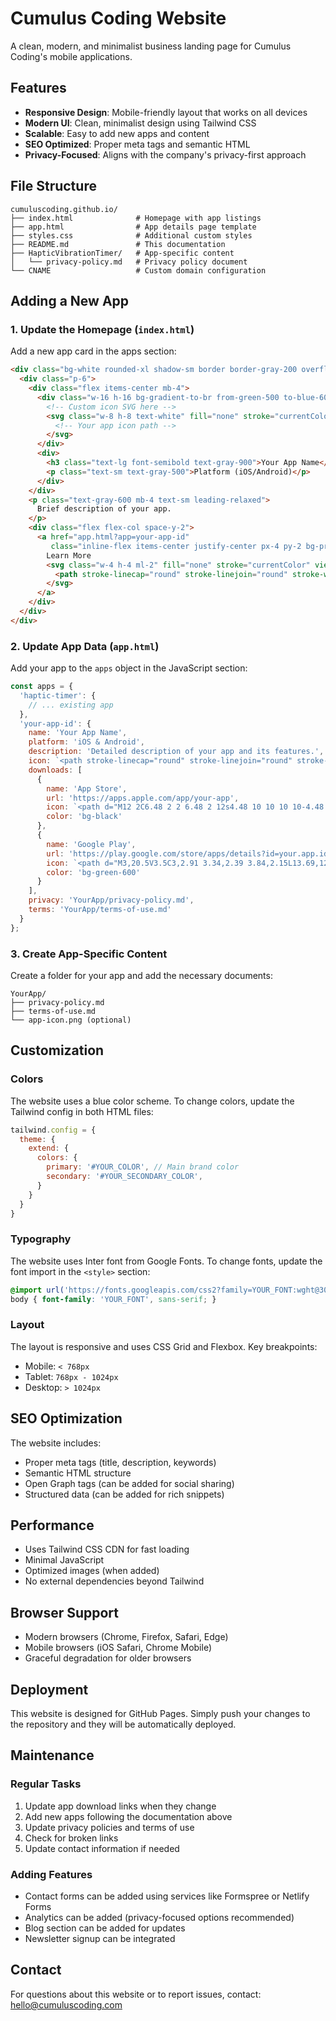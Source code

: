 # Cumulus Coding Website

A clean, modern, and minimalist business landing page for Cumulus Coding's mobile applications.

## Features

- **Responsive Design**: Mobile-friendly layout that works on all devices
- **Modern UI**: Clean, minimalist design using Tailwind CSS
- **Scalable**: Easy to add new apps and content
- **SEO Optimized**: Proper meta tags and semantic HTML
- **Privacy-Focused**: Aligns with the company's privacy-first approach

## File Structure

```
cumuluscoding.github.io/
├── index.html              # Homepage with app listings
├── app.html                # App details page template
├── styles.css              # Additional custom styles
├── README.md               # This documentation
├── HapticVibrationTimer/   # App-specific content
│   └── privacy-policy.md   # Privacy policy document
└── CNAME                   # Custom domain configuration
```

## Adding a New App

### 1. Update the Homepage (`index.html`)

Add a new app card in the apps section:

```html
<div class="bg-white rounded-xl shadow-sm border border-gray-200 overflow-hidden hover:shadow-md transition-shadow duration-300">
  <div class="p-6">
    <div class="flex items-center mb-4">
      <div class="w-16 h-16 bg-gradient-to-br from-green-500 to-blue-600 rounded-xl flex items-center justify-center mr-4">
        <!-- Custom icon SVG here -->
        <svg class="w-8 h-8 text-white" fill="none" stroke="currentColor" viewBox="0 0 24 24">
          <!-- Your app icon path -->
        </svg>
      </div>
      <div>
        <h3 class="text-lg font-semibold text-gray-900">Your App Name</h3>
        <p class="text-sm text-gray-500">Platform (iOS/Android)</p>
      </div>
    </div>
    <p class="text-gray-600 mb-4 text-sm leading-relaxed">
      Brief description of your app.
    </p>
    <div class="flex flex-col space-y-2">
      <a href="app.html?app=your-app-id" 
         class="inline-flex items-center justify-center px-4 py-2 bg-primary text-white text-sm font-medium rounded-lg hover:bg-blue-600 transition-colors duration-200">
        Learn More
        <svg class="w-4 h-4 ml-2" fill="none" stroke="currentColor" viewBox="0 0 24 24">
          <path stroke-linecap="round" stroke-linejoin="round" stroke-width="2" d="M9 5l7 7-7 7"></path>
        </svg>
      </a>
    </div>
  </div>
</div>
```

### 2. Update App Data (`app.html`)

Add your app to the `apps` object in the JavaScript section:

```javascript
const apps = {
  'haptic-timer': {
    // ... existing app
  },
  'your-app-id': {
    name: 'Your App Name',
    platform: 'iOS & Android',
    description: 'Detailed description of your app and its features.',
    icon: `<path stroke-linecap="round" stroke-linejoin="round" stroke-width="2" d="YOUR_ICON_PATH"></path>`,
    downloads: [
      {
        name: 'App Store',
        url: 'https://apps.apple.com/app/your-app',
        icon: `<path d="M12 2C6.48 2 2 6.48 2 12s4.48 10 10 10 10-4.48 10-10S17.52 2 12 2zm-2 15l-5-5 1.41-1.41L10 14.17l7.59-7.59L19 8l-9 9z"/>`,
        color: 'bg-black'
      },
      {
        name: 'Google Play',
        url: 'https://play.google.com/store/apps/details?id=your.app.id',
        icon: `<path d="M3,20.5V3.5C3,2.91 3.34,2.39 3.84,2.15L13.69,12L3.84,21.85C3.34,21.61 3,21.09 3,20.5M16.81,15.12L6.05,21.34L14.54,12.85L16.81,15.12M20.16,10.81C20.5,11.08 20.75,11.5 20.75,12C20.75,12.5 20.53,12.9 20.18,13.18L17.89,14.5L15.39,12L17.89,9.5L20.16,10.81M6.05,2.66L16.81,8.88L14.54,11.15L6.05,2.66Z"/>`,
        color: 'bg-green-600'
      }
    ],
    privacy: 'YourApp/privacy-policy.md',
    terms: 'YourApp/terms-of-use.md'
  }
};
```

### 3. Create App-Specific Content

Create a folder for your app and add the necessary documents:

```
YourApp/
├── privacy-policy.md
├── terms-of-use.md
└── app-icon.png (optional)
```

## Customization

### Colors

The website uses a blue color scheme. To change colors, update the Tailwind config in both HTML files:

```javascript
tailwind.config = {
  theme: {
    extend: {
      colors: {
        primary: '#YOUR_COLOR', // Main brand color
        secondary: '#YOUR_SECONDARY_COLOR',
      }
    }
  }
}
```

### Typography

The website uses Inter font from Google Fonts. To change fonts, update the font import in the `<style>` section:

```css
@import url('https://fonts.googleapis.com/css2?family=YOUR_FONT:wght@300;400;500;600;700&display=swap');
body { font-family: 'YOUR_FONT', sans-serif; }
```

### Layout

The layout is responsive and uses CSS Grid and Flexbox. Key breakpoints:
- Mobile: `< 768px`
- Tablet: `768px - 1024px`
- Desktop: `> 1024px`

## SEO Optimization

The website includes:
- Proper meta tags (title, description, keywords)
- Semantic HTML structure
- Open Graph tags (can be added for social sharing)
- Structured data (can be added for rich snippets)

## Performance

- Uses Tailwind CSS CDN for fast loading
- Minimal JavaScript
- Optimized images (when added)
- No external dependencies beyond Tailwind

## Browser Support

- Modern browsers (Chrome, Firefox, Safari, Edge)
- Mobile browsers (iOS Safari, Chrome Mobile)
- Graceful degradation for older browsers

## Deployment

This website is designed for GitHub Pages. Simply push your changes to the repository and they will be automatically deployed.

## Maintenance

### Regular Tasks
1. Update app download links when they change
2. Add new apps following the documentation above
3. Update privacy policies and terms of use
4. Check for broken links
5. Update contact information if needed

### Adding Features
- Contact forms can be added using services like Formspree or Netlify Forms
- Analytics can be added (privacy-focused options recommended)
- Blog section can be added for updates
- Newsletter signup can be integrated

## Contact

For questions about this website or to report issues, contact: hello@cumuluscoding.com